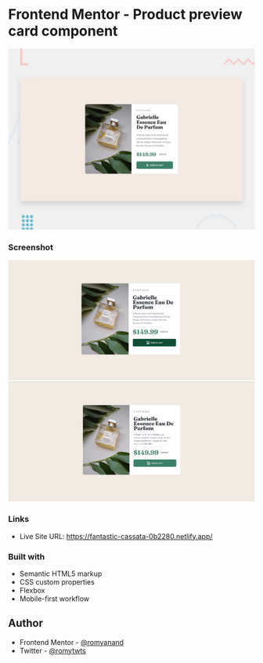# Frontend Mentor - Product preview card component

![Design preview for the Product preview card component coding challenge](./design/desktop-preview.jpg)

### Screenshot

<img src="./images/desktop(active).png">
<img src="./images/desktop.png">

### Links

- Live Site URL: https://fantastic-cassata-0b2280.netlify.app/


### Built with

- Semantic HTML5 markup
- CSS custom properties
- Flexbox
- Mobile-first workflow


## Author

- Frontend Mentor - [@romyanand](https://www.frontendmentor.io/profile/romyanand)
- Twitter - [@romytwts](https://twitter.com/romytwts)